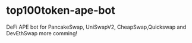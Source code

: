 # top100token-ape-bot
DeFi APE bot for PancakeSwap, UniSwapV2, CheapSwap,Quickswap and DevEthSwap more comming!
